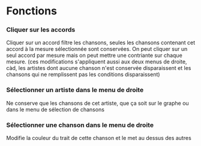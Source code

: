 # Fonctions

### Cliquer sur les accords

Cliquer sur un accord filtre les chansons, seules les chansons contenant cet accord à la mesure sélectionnée sont conservées.
On peut cliquer sur un seul accord par mesure mais on peut mettre une contriante sur chaque mesure.
(ces modifications s'appliquent aussi aux deux menus de droite, càd, les artistes dont aucune chanson n'est conservée 
disparaissent et les chansons qui ne remplissent pas les conditions disparaissent)

### Sélectionner un artiste dans le menu de droite

Ne conserve que les chansons de cet artiste, que ça soit sur le graphe ou dans le menu de sélection de chansons

### Sélectionner une chanson dans le menu de droite

Modifie la couleur du trait de cette chanson et le met au dessus des autres

